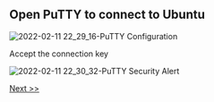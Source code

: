 ## Open PuTTY to connect to Ubuntu
![2022-02-11 22_29_16-PuTTY Configuration](https://user-images.githubusercontent.com/55657279/153697384-2efc4375-a79d-426c-8fef-dd9d1dc1d447.png)

Accept the connection key

![2022-02-11 22_30_32-PuTTY Security Alert](https://user-images.githubusercontent.com/55657279/153697420-b0a57eb0-b3df-4929-8357-7b664b45cadb.png)

[Next >>](2.md)
